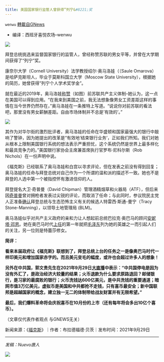 ```yaml
---
title: 美国国家银行监管人曾获得”列宁&#8221;奖
---
```

`wenwu` [轉載自GNews](https://gnews.org/zh-hans/1564376/)

- 编译：西班牙喜悦农场–wenwu


![](https://assets.gnews.org/wp-content/uploads/2021/09/image-452.png)

拜登总统挑选来监督国家银行的监管人，曾经称赞苏联的男女平等，并曾在大学期间获得了“列宁”奖。

康奈尔大学（Cornell University）法学教授绍尔·奥马洛娃（（Saule Omarova）是哈萨克斯坦人，毕业于莫斯科国立大学（Moscow State University），根据她的简历，她曾获得”列宁个人学术奖学金”。

就在最近的2019年，奥马洛娃[称赞](https://twitter.com/STOmarova/status/1112387645882200064?ref_src=twsrc%5Etfw%7Ctwcamp%5Etweetembed%7Ctwterm%5E1112387645882200064%7Ctwgr%5E%7Ctwcon%5Es1_&amp;ref_url=https://www.foxnews.com/politics/bidens-pick-regulate-national-banks-lenin-award-praised-ussr-gender-equality)（如图）前苏联共产主义体制–她认为，这一点在美国可以得到应用。“在我来到美国之前，我无法想象像男女工资差距这样的事情在当今世界仍然存在，”奥马洛娃在一条推特上写道。“说说你对前苏联的看法吧，那里没有男女薪酬差距。自由市场体制并不总是’有效的’。”

![](https://assets.gnews.org/wp-content/uploads/2021/09/image-454.png)

其作为对华尔街的激烈批评者，奥马洛娃的任命在华盛顿和国家最强大的银行中敲响了警钟，因为她提出的改革是“有效地’结束银行业务’，正如我们所知。我们对她从根本上限制美国银行系统的想法表示严重担忧，这个系统仍然是世界上最多样化和最具竞争力的。”美国银行家协会主席兼首席执行官罗布·尼科尔斯（Rob Nichols）在一份声明中说。

《福克斯》已经联系了奥马洛娃和白宫以寻求评论，但在发表之前没有得到回复；奥马洛娃的任命与拜登总统对自己作为一个所谓的温和派的描述不一致。她也不是拜登的人选中第一个被指控怀有激进信仰的人。

拜登提名大卫·奇普曼（David Chipman）管理酒精烟草和火器局（ATF），但后来因[奇普曼](https://www.foxnews.com/politics/white-house-pulling-atf-nomination-david-chipman-second-amendment-guns)曾对拥枪者发表过尖锐的评论，而取消了任命；与此同时，参议院民主党人正准备[确认](https://www.foxnews.com/politics/senate-dems-prepare-confirm-stone-manning)拜登总统与生态恐怖主义有关的候选人特雷西·斯通-曼宁（Tracy Stone-Manning），以领导土地管理局 (BLM)。

奥马洛娃似乎对共产主义政府的亲和力让人想起前总统巴拉克·奥巴马的顾问[安妮塔](https://www.foxnews.com/politics/anita-dunn-what-to-know-about-bidens-senior-adviser)[·](https://www.foxnews.com/politics/anita-dunn-what-to-know-about-bidens-senior-adviser)[邓恩](https://www.foxnews.com/politics/anita-dunn-what-to-know-about-bidens-senior-adviser)。她在奥巴马时代[上任](https://www.youtube.com/watch?v=5qDsrfy-Zvg&amp;feature=emb_imp_woyt)的第一年就把[毛泽东](https://www.independent.co.uk/arts-entertainment/books/news/mao-s-great-leap-forward-killed-45-million-four-years-2081630.html)列为她的英雄之一而引起人们的关注，另一位则是特蕾莎修女。

**简评：**

**看来本届政府让《福克斯》联想到了，拜登总统上台的任务之一是像奥巴马时代一样印美元和增加国家赤字的。而且美元变毛的幅度，或许也会超过许多人的想象！**

**另外在中共国，郭文贵先生在2021年9月29日[大直播](https://gtv.org/video/id=615466c142a8af3151a74ee3)中表示：“中共国停电是因为没有外汇了，是政治经济大较量的结果；火币退款为什么要求原路退回？邮储银行，是习家的最腐败的银行；火币洗钱达600亿美元，是中共洗钱的重要通道；暗网市值3万亿美元，虚拟币是美国和中共都抢不走钱，只有喜币最安全；新中国联邦是超越国家的概念，建立独一无二的体制带给战友财富并有无限希望。”**

**最后，我们爆料革命将会庆祝喜币在10月份的上市（还有每年将会多出10亿个喜币）。**

（文章仅代表作者观点 与GNEWS无关）

新闻来源：《[福克斯](https://www.foxnews.com/politics/bidens-pick-regulate-national-banks-lenin-award-praised-ussr-gender-equality)》｜作者：布拉德福德·贝茨｜发布时间：2021年9月29日

* * *

*发稿：Nuevo唐人*

![](https://assets.gnews.org/wp-content/uploads/2021/09/GNEWS_CH.-2.jpeg)
